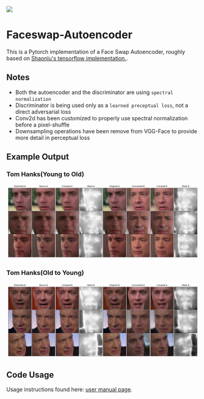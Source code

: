 ![](examples/example_video.gif)
# Faceswap-Autoencoder

This is a Pytorch implementation of a Face Swap Autoencoder, roughly based on  [Shaonlu's tensorflow implementation.](https://github.com/shaoanlu/faceswap-GAN). 

## Notes

- Both the autoencoder and the discriminator are using `spectral normalization`
- Discriminator is being used only as a `learned preceptual loss`, not a direct adversarial loss
- Conv2d has been customized to properly use spectral normalization before a pixel-shuffle
- Downsampling operations have been remove from VGG-Face to provide more detail in perceptual loss

## Example Output
### Tom Hanks(Young to Old)
![](examples/b_to_a.png)
### Tom Hanks(Old to Young)
![](examples/a_to_b.png)


## Code Usage
Usage instructions found here: [user manual page](USAGE.md).




